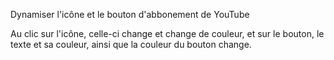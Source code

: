 Dynamiser l'icône et le bouton d'abbonement de YouTube

Au clic sur l'icône, celle-ci change et change de couleur, et 
sur le bouton, le texte et sa couleur, ainsi que la couleur 
du bouton change.
